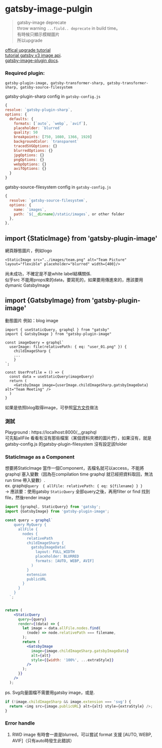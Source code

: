 
# gatsby-image-pulgin
> gatsby-image deprecate   
> throw warning `...fiuld.. deprecate`  in build time。  
> 有時候只顯示模糊圖片  
> 所以upgrade

[offical upgrade tutorial](https://www.gatsbyjs.com/docs/reference/release-notes/image-migration-guide/)  
[tutorial gatsby v3 image api](https://www.inkoop.io/blog/gatsby-3-image-a-deep-dive-into-the-new-image-api-features/).  
[gatsby-image-plugin docs](https://www.gatsbyjs.com/docs/reference/built-in-components/gatsby-plugin-image/).  

### Required plugin:
`gatsby-plugin-image, gatsby-transformer-sharp, gatsby-transformer-sharp, gatsby-source-filesystem` 
  
gatsby-plugin-sharp config in `gatsby-config.js`  
```js
{
resolve: `gatsby-plugin-sharp`,
options: {
  defaults: {
    formats: [`auto`, `webp`, `avif`],
    placeholder: `blurred`
    quality: 50
    breakpoints: [750, 1080, 1366, 1920]
    backgroundColor: `transparent`
    tracedSVGOptions: {}
    blurredOptions: {}
    jpgOptions: {}
    pngOptions: {}
    webpOptions: {}
    avifOptions: {}
  }
}
```
gatsby-source-filesystem config in `gatsby-config.js`
```js
{
  resolve: `gatsby-source-filesystem`,
  options: {
    name: `images`,
    path: `${__dirname}/static/images`, or other folder
  },
},
```

## import {StaticImage} from 'gatsby-plugin-image'
網頁靜態圖片，例如logo  
```
<StaticImage src="../images/team.png" alt="Team Picture" layout="flexible" placeholder="blurred" width={400}/>
```
尚未成功，不確定是不是white label結構關係.  
似乎src 不能用props來的data，要寫死的，如果要用傳進來的，應該要用 dymanic GatsbyImage

## import {GatsbyImage} from 'gatsby-plugin-image'
動態圖片
例如：blog image

```
import { useStaticQuery, graphql } from "gatsby"
import { GatsbyImage } from "gatsby-plugin-image"

const imageQuery = graphql`
  userImage: file(relativePath: { eq: "user_01.png" }) {
    childImageSharp {
    ...
    }
`;

const UserProfile = () => {
  const data = useStaticQuery(imageQuery)
  return (    
    <GatsbyImage image={userImage.childImageSharp.gatsbyImageData} alt="Team Meeting" />
  )
}
```
如果是依照blog取得image，可參照[官方文件](https://www.gatsbyjs.com/docs/how-to/images-and-media/using-gatsby-plugin-image/#using-the-gatsby-image-components)做法



### 測試
Playground : https://localhost:8000/__graphql   
可先點allFile 看看有沒有那些檔案（某個資料夾裡的圖片們），如果沒有，就是gatsby-config.js 的gatsby-plugin-filesystem 沒有設定該folder  

### StaticImage as a Component
想要將StaticImage 當作一個Component，丟檔名就可以access，不能將graphql 塞入變數（因為在compilation time graphql 就已經把資料取回，無法run time 帶入變數）.    
ex. graphql`query  { allFile: relativePath: { eq: ${filename} } }`    
-> 應該要：使用gatsby `StaticQuery` 全部query之後，再用filter or find 找到file，然後render image  
  

```jsx
import {graphql, StaticQuery} from 'gatsby';
import {GatsbyImage} from 'gatsby-plugin-image';

const query = graphql`
    query MyQuery {
      allFile {
        nodes {
          relativePath
          childImageSharp {
            gatsbyImageData(
              layout: FULL_WIDTH
              placeholder: BLURRED
              formats: [AUTO, WEBP, AVIF]
            )
          }
          extension
          publicURL
        }
      }
    }
  `;


return (
    <StaticQuery
      query={query}
      render={(data) => {
        let image = data.allFile.nodes.find(
          (node) => node.relativePath === filename,
        );
        return (
          <GatsbyImage
            image={image.childImageSharp.gatsbyImageData}
            alt={alt}
            style={{width: '100%', ...extraStyle}}
          />
        );
      }}
    />
  );

```
ps. Svg向量圖檔不需要用gatsby image，或是.   
  
```js
if (!image.childImageSharp && image.extension === 'svg') {
  return <img src={image.publicURL} alt={alt} style={extraStyle} />;
}
```

### Error handle
1. RWD image 有時會一直是blurred，可以嘗試 format 支援 [AUTO, WEBP, AVIF]（只有auto時發生此錯誤）
